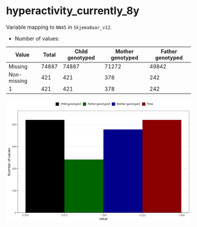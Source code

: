 # hyperactivity_currently_8y
Variable mapping to `NN45` in `Skjema8aar_v12`.
- Number of values:

| Value | Total | Child genotyped | Mother genotyped | Father genotyped |
| ----- | ----- | --------------- | ---------------- | ---------------- |
| Missing | 74887 | 74887 | 71272 | 49842 |
| Non-missing | 421 | 421 | 378 | 242 |
| 1 | 421 | 421 | 378 | 242 |



![](hyperactivity_currently_8y_n.png)



